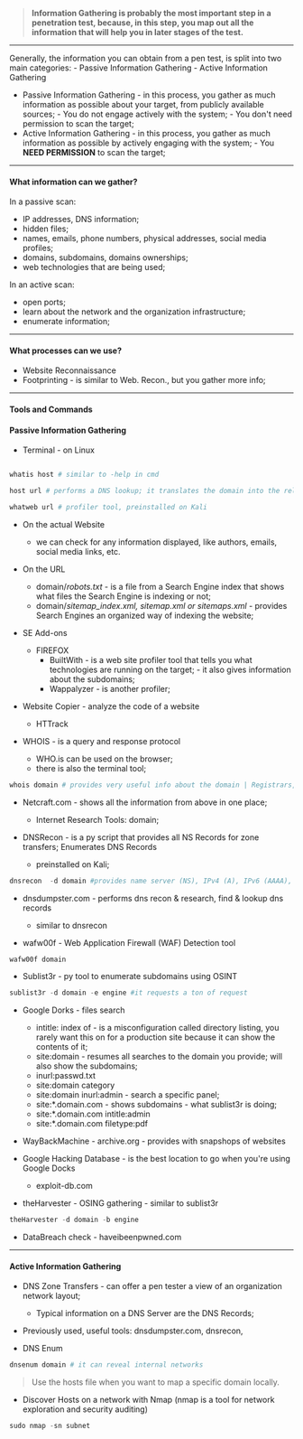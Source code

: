 
>**Information Gathering is probably the most important step in a penetration test, because, in this step, you map out all the information that will help you in later stages of the test.**

---
Generally, the information you can obtain from a pen test, is split into two main categories:
		- Passive Information Gathering
		- Active Information Gathering

- Passive Information Gathering - in this process, you gather as much information as possible about your target, from publicly available sources; 
													- You do not engage actively with the system;
													- You don't need permission to scan the target;
- Active Information Gathering   - in this process, you gather as much information as possible by actively engaging with the system;
													- You **NEED PERMISSION** to scan the target;

---
#### What information can we gather?

In a passive scan:
- IP addresses, DNS information;
- hidden files;
- names, emails, phone numbers, physical addresses, social media profiles;
- domains, subdomains, domains ownerships;
- web technologies that are being used;

In an active scan:
- open ports;
- learn about the network and the organization infrastructure;
- enumerate information;

---
#### What processes can we use?

- Website Reconnaissance
- Footprinting - is similar to Web. Recon., but you gather more info;

---
#### Tools and Commands
#### Passive Information Gathering

- Terminal - on Linux
``` Powershell

whatis host # similar to -help in cmd

host url # performs a DNS lookup; it translates the domain into the related IPv4, IPv6

whatweb url # profiler tool, preinstalled on Kali

```

- On the actual Website
	- we can check for any information displayed, like authors, emails, social media links, etc. 

- On the URL
	- domain/*robots.txt* - is a file from a Search Engine index that shows what files the Search Engine is indexing or not;
	- domain/*sitemap_index.xml, sitemap.xml or sitemaps.xml* - provides Search Engines an organized way of indexing the website;

- SE Add-ons
	- FIREFOX
		- BuiltWith    - is a web site profiler tool that tells you what technologies are running on the target;
								- it also gives information about the subdomains;
		- Wappalyzer - is another profiler;

- Website Copier - analyze the code of a website
	- HTTrack 

- WHOIS - is a query and response protocol
	- WHO.is can be used on the browser;
	- there is also the terminal tool;

``` Powershell
whois domain # provides very useful info about the domain | Registrars, Update, Creation, Status

```

- Netcraft.com - shows all the information from above in one place;
	- Internet Research Tools: domain;

- DNSRecon - is a py script that provides all NS Records for zone transfers; Enumerates DNS Records
	- preinstalled on Kali;
```Powershell
dnsrecon  -d domain #provides name server (NS), IPv4 (A), IPv6 (AAAA), mail server (MX)
```

- dnsdumpster.com - performs dns recon & research, find & lookup dns records
	- similar to dnsrecon

- wafw00f - Web Application Firewall (WAF) Detection tool
```Powershell
wafw00f domain
```

- Sublist3r - py tool to enumerate subdomains using OSINT
```Powershell
sublist3r -d domain -e engine #it requests a ton of request
```

- Google Dorks - files search
	- intitle: index of - is a misconfiguration called directory listing, you rarely want this on for a production site because it can show the contents of it;
	- site:domain - resumes all searches to the domain you provide; will also show the subdomains;
	- inurl:passwd.txt
	- site:domain category
	- site:domain inurl:admin - search a specific panel;
	- site:*.domain.com - shows subdomains - what sublist3r is doing;
	- site:*.domain.com intitle:admin
	- site:*.domain.com filetype:pdf 

- WayBackMachine - archive.org - provides with snapshops of websites

- Google Hacking Database - is the best location to go when you're using Google Docks
	- exploit-db.com

- theHarvester - OSING gathering - similar to sublist3r
```Powershell
theHarvester -d domain -b engine
```

- DataBreach check - haveibeenpwned.com

---
#### Active Information Gathering

- DNS Zone Transfers - can offer a pen tester a view of an organization network layout;
	- Typical information on a DNS Server are the DNS Records;

- Previously used, useful tools: dnsdumpster.com, dnsrecon, 

- DNS Enum 
```Powershell
dnsenum domain # it can reveal internal networks
```

> Use the hosts file when you want to map a specific domain locally.

- Discover Hosts on a network with Nmap (nmap is a tool for network exploration and security auditing)
```Powershell
sudo nmap -sn subnet
```